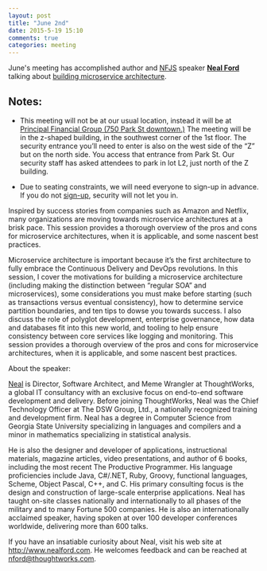 ```yaml
---
layout: post
title: "June 2nd"
date: 2015-5-19 15:10
comments: true
categories: meeting
---
```

June's meeting has accomplished author and [NFJS] speaker  **[Neal Ford]** talking about [building microservice architecture].

## Notes:
* This meeting will not be at our usual location, instead it will be at
<a href="/assets/PrincipalCampusMap.pdf">Principal Financial
Group (750 Park St downtown.)</a>  The meeting will be in the z-shaped building, in the southwest corner of the 1st floor.  The security entrance you’ll need to enter is also on the west side of the “Z” but on the north side.  You access that entrance from Park St.  Our security staff has asked attendees to park in lot L2, just north of the Z building.

* Due to seating constraints, we will need everyone to sign-up in
  advance. If you do not [sign-up], security will not let you in. 

Inspired by success stories from companies such as Amazon and Netflix, many organizations are moving towards microservice architectures at a brisk pace. This session provides a thorough overview of the pros and cons for microservice architectures, when it is applicable, and some nascent best practices.

Microservice architecture is important because it’s the first architecture to fully embrace the Continuous Delivery and DevOps revolutions. In this session, I cover the motivations for building a microservice architecture (including making the distinction between “regular SOA” and microservices), some considerations you must make before starting (such as transactions versus eventual consistency), how to determine service partition boundaries, and ten tips to dowse you towards success. I also discuss the role of polyglot development, enterprise governance, how data and databases fit into this new world, and tooling to help ensure consistency between core services like logging and monitoring. This session provides a thorough overview of the pros and cons for microservice architectures, when it is applicable, and some nascent best practices.

About the speaker:

[Neal] is Director, Software Architect, and Meme Wrangler at ThoughtWorks, a global IT consultancy with an exclusive focus on end-to-end software development and delivery. 
Before joining ThoughtWorks, Neal was the Chief Technology Officer at The DSW Group, Ltd., a nationally recognized training and development firm. Neal has a degree in Computer Science from Georgia State University specializing in languages and compilers and a minor in mathematics specializing in statistical analysis. 

He is also the designer and developer of applications, instructional materials, magazine articles, video presentations, and author of 6 books, including the most recent The Productive Programmer. His language proficiencies include Java, C#/.NET, Ruby, Groovy, functional languages, Scheme, Object Pascal, C++, and C. His primary consulting focus is the design and construction of large-scale enterprise applications. Neal has taught on-site classes nationally and internationally to all phases of the military and to many Fortune 500 companies. He is also an internationally acclaimed speaker, having spoken at over 100 developer conferences worldwide, delivering more than 600 talks. 

If you have an insatiable curiosity about Neal, visit his web site at http://www.nealford.com. He welcomes feedback and can be reached at nford@thoughtworks.com.

[building microservice architecture]: http://microservices.io/patterns/microservices.html
[NFJS]: http://nofluffjuststuff.com/home/main
[Neal Ford]: https://twitter.com/neal4d
[Neal]: https://twitter.com/neal4d
[sign-up]: https://www.eventbrite.com/e/central-iowa-java-user-group-june-meeting-with-neal-ford-tickets-17051912730
